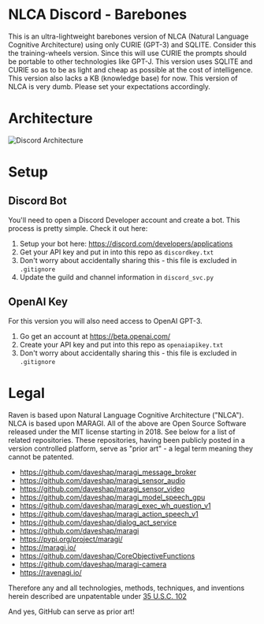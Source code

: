 # NLCA Discord - Barebones

This is an ultra-lightweight barebones version of NLCA (Natural Language Cognitive Architecture) using only CURIE (GPT-3) and SQLITE. Consider this the training-wheels version. Since this will use CURIE the prompts should be portable to other technologies like GPT-J. This version uses SQLITE and CURIE so as to be as light and cheap as possible at the cost of intelligence. This version also lacks a KB (knowledge base) for now. This version of NLCA is very dumb. Please set your expectations accordingly. 

# Architecture

![Discord Architecture](https://github.com/daveshap/RavenDiscord3/blob/main/Discord%20Architecture%203.png)

# Setup

## Discord Bot

You'll need to open a Discord Developer account and create a bot. This process is pretty simple. Check it out here:

1. Setup your bot here: https://discord.com/developers/applications
2. Get your API key and put in into this repo as `discordkey.txt`
3. Don't worry about accidentally sharing this - this file is excluded in `.gitignore`
4. Update the guild and channel information in `discord_svc.py`

## OpenAI Key

For this version you will also need access to OpenAI GPT-3. 

1. Go get an account at https://beta.openai.com/
2. Create your API key and put into this repo as `openaiapikey.txt`
3. Don't worry about accidentally sharing this - this file is excluded in `.gitignore`

# Legal

Raven is based upon Natural Language Cognitive Architecture ("NLCA"). NLCA is based upon MARAGI. All of the above are Open Source Software released under the MIT license starting in 2018. See below for a list of related repositories. These repositories, having been publicly posted in a version controlled platform, serve as "prior art" - a legal term meaning they cannot be patented.

- https://github.com/daveshap/maragi_message_broker
- https://github.com/daveshap/maragi_sensor_audio
- https://github.com/daveshap/maragi_sensor_video
- https://github.com/daveshap/maragi_model_speech_gpu
- https://github.com/daveshap/maragi_exec_wh_question_v1
- https://github.com/daveshap/maragi_action_speech_v1
- https://github.com/daveshap/dialog_act_service
- https://github.com/daveshap/maragi
- https://pypi.org/project/maragi/
- https://maragi.io/
- https://github.com/daveshap/CoreObjectiveFunctions
- https://github.com/daveshap/maragi-camera
- https://ravenagi.io/

Therefore any and all technologies, methods, techniques, and inventions herein described are unpatentable under [35 U.S.C. 102](https://www.uspto.gov/web/offices/pac/mpep/mpep-9015-appx-l.html)

And yes, GitHub can serve as prior art!